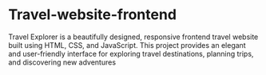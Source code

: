 # Travel-website-frontend
Travel Explorer is a beautifully designed, responsive frontend travel website built using HTML, CSS, and JavaScript. This project provides an elegant and user-friendly interface for exploring travel destinations, planning trips, and discovering new adventures
